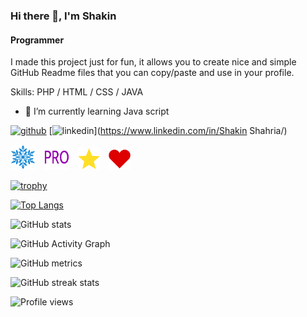 ### Hi there 👋, I'm Shakin
#### Programmer


I made this project just for fun, it allows you to create nice and simple GitHub Readme files that you can copy/paste and use in your profile.

Skills: PHP / HTML / CSS / JAVA

- 🌱 I’m currently learning Java script 


[<img src='https://cdn.jsdelivr.net/npm/simple-icons@3.0.1/icons/github.svg' alt='github' height='40'>](https://github.com/shakin-shahria)  [<img src='https://cdn.jsdelivr.net/npm/simple-icons@3.0.1/icons/linkedin.svg' alt='linkedin' height='40'>](https://www.linkedin.com/in/Shakin Shahria/)  

<a href='https://archiveprogram.github.com/'><img src='https://raw.githubusercontent.com/acervenky/animated-github-badges/master/assets/acbadge.gif' width='40' height='40'></a> <a href='https://github.com/pricing'><img src='https://raw.githubusercontent.com/acervenky/animated-github-badges/master/assets/pro.gif' width='40' height='40'></a> <a href='https://stars.github.com/'><img src='https://raw.githubusercontent.com/acervenky/animated-github-badges/master/assets/starbadge.gif' width='35' height='35'></a> <a href='https://docs.github.com/en/github/supporting-the-open-source-community-with-github-sponsors'><img src='https://raw.githubusercontent.com/acervenky/animated-github-badges/master/assets/sponsorbadge.gif' width='35' height='35'></a> 

[![trophy](https://github-profile-trophy.vercel.app/?username=shakin-shahria)](https://github.com/ryo-ma/github-profile-trophy)

[![Top Langs](https://github-readme-stats.vercel.app/api/top-langs/?username=shakin-shahria)](https://github.com/anuraghazra/github-readme-stats)

![GitHub stats](https://github-readme-stats.vercel.app/api?username=shakin-shahria&show_icons=true&count_private=true)  

![GitHub Activity Graph](https://activity-graph.herokuapp.com/graph?username=shakin-shahria)  

![GitHub metrics](https://metrics.lecoq.io/shakin-shahria)  

![GitHub streak stats](https://streak-stats.demolab.com/?user=shakin-shahria)  

![Profile views](https://gpvc.arturio.dev/shakin-shahria)  
